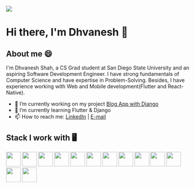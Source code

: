 ![](https://media.giphy.com/media/OkJat1YNdoD3W/giphy.gif)

# Hi there, I'm Dhvanesh 👋

## About me 😄

I'm Dhvanesh Shah, a CS Grad student at San Diego State University and an aspiring Software Development Engineer. I have strong fundamentals of Computer Science and have expertise in Problem-Solving. Besides, I have experience working with Web and Mobile development(Flutter and React-Native). 

* 🔭 I’m currently working on my project [Blog App with Django](https://github.com/dhvaneshshah97/Blog_App_Django)
* 🌱 I’m currently learning Flutter & Django
* 📫 How to reach me: [LinkedIn](https://www.linkedin.com/in/dhvaneshshah97/) | [E-mail](mailto:dhvaneshshah97@gmail.com)

## Stack I work with 🖥️

<code><img height="40" src="https://www.vectorlogo.zone/logos/reactjs/reactjs-ar21.svg"></code>
<code><img height="40" src="https://www.vectorlogo.zone/logos/nodejs/nodejs-ar21.svg"></code>
<code><img height="40" src="https://www.vectorlogo.zone/logos/expressjs/expressjs-ar21.svg"></code>
<code><img height="40" src="https://www.vectorlogo.zone/logos/mongodb/mongodb-ar21.svg"></code>
<code><img height="40" src="https://www.vectorlogo.zone/logos/graphql/graphql-ar21.svg"></code>
<code><img height="40" src="https://www.vectorlogo.zone/logos/angular/angular-ar21.svg"></code>
<code><img height="40" src="https://www.vectorlogo.zone/logos/typescriptlang/typescriptlang-ar21.svg"></code>
<code><img height="40" src="https://www.vectorlogo.zone/logos/getpostman/getpostman-ar21.svg"></code>
<code><img height="40" src="https://www.vectorlogo.zone/logos/python/python-ar21.svg"></code>
<code><img height="40" src="https://www.vectorlogo.zone/logos/git-scm/git-scm-ar21.svg"></code>
<code><img height="40" src="https://www.vectorlogo.zone/logos/github/github-ar21.svg"></code>
<code><img height="40" src="https://www.vectorlogo.zone/logos/flutterio/flutterio-ar21.svg"></code>
<code><img height="40" src="https://www.appstud.com/wp-content/uploads/2018/03/React-Native-Titre.png"></code>

<!--
**dhvaneshshah97/dhvaneshshah97** is a ✨ _special_ ✨ repository because its `README.md` (this file) appears on your GitHub profile.

Here are some ideas to get you started:

* 🔭 I’m currently working on ...
* 🌱 I’m currently learning ...
* 👯 I’m looking to collaborate on ...
* 🤔 I’m looking for help with ...
* 💬 Ask me about ...
* 📫 How to reach me: ...
* 😄 Pronouns: ...
* ⚡ Fun fact: ...

-->
